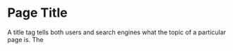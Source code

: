 <h1>Page Title</h1>
<p>A title tag tells both users and search engines what the topic of a particular page is. The <code><title></code>
tag should be placed within the <code><head></code> tag of the HTML document (1). Ideally,
you should create a unique title for each page on your site.</p>

<h2>Accurately describe the page's content</h2>
<p>Choose a title that effectively communicates the topic of the page's content.</p>

<strong>Avoid:</strong>
<ul>
    <li>Choosing a title that has no relation to the content on the page</li>
    <li>using default or vague titles like "Untitled" or "New Page 1"</li>
</ul>



